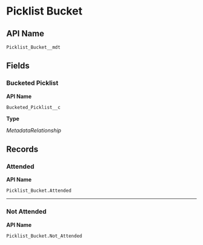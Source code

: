 # Picklist Bucket

## API Name
`Picklist_Bucket__mdt`

## Fields
### Bucketed Picklist

**API Name**

`Bucketed_Picklist__c`

**Type**

*MetadataRelationship*

## Records
### Attended

**API Name**

`Picklist_Bucket.Attended`

---
### Not Attended

**API Name**

`Picklist_Bucket.Not_Attended`